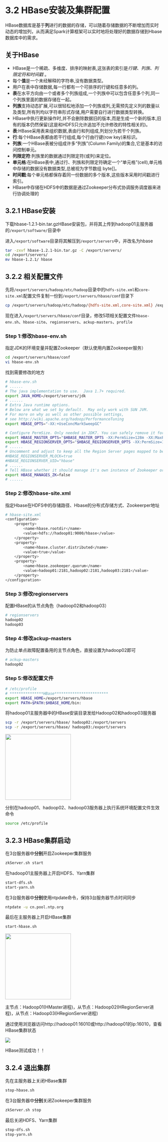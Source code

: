 # 3.2 HBase安装及集群配置
HBase数据库是基于**列**进行的数据的存储，可以随着存储数据的不断增加而实时动态的增加列，从而满足Spark计算框架可以实时地将处理好的数据存储到Hbase数据库中的需求。

## 关于HBase
- HBase是一个稀疏、多维度、排序的映射表,这张表的索引是*行键、列族、列限定符和时间戳* 。
- 每个**值**是一个未经解释的字符串,没有数据类型。
- 用户在表中存储数据,每一行都有一个可排序的行键和任意多的列。
- **表**在水平方向由一个或者多个列族组成,一个列族中可以包含任意多个列,同一个列族里面的数据存储在一起。
- **列族**支持动态扩展,可以很轻松地添加一个列族或列,无需预先定义列的数量以及类型,所有列均以字符串形式存储,用户需要自行进行数据类型转换。
- HBase中执行更新操作时,并不会删除数据旧的版本,而是生成一个新的版本,旧有的版本仍然保留(这是和HDFS只允许追加不允许修改的特性相关的)。
- **表**:HBase采用表来组织数据,表由行和列组成,列划分为若干个列族。
- **行**:每个HBase表都由若干行组成,每个行由行键(row key)来标识。
- **列族**:一个HBase表被分组成许多“列族”(Column Family)的集合,它是基本的访问控制单元。
- **列限定符**:列族里的数据通过列限定符(或列)来定位。
- **单元格**:在HBase表中,通过行、列族和列限定符确定一个“单元格”(cell),单元格中存储的数据没有数据类型,总被视为字节数组 byte[]。
- **时间戳**:每个单元格都保存着同一份数据的多个版本,这些版本采用时间戳进行索引。
- HBase中存储在HDFS中的数据是通过Zookeeper分布式协调服务调度器来进行协调处理的

## 3.2.1 HBase安装
下载hbase-1.2.1-bin.tar.gzHBase安装包，并将其上传到hadoop01主服务器的`/export/software/`目录中

进入`/export/software`目录将其解压到`/export/servers`中，并改名为hbase

```bash
tar -zxvf hbase-1.2.1-bin.tar.gz -C /export/servers/
cd /export/servers/
mv hbase-1.2.1/ hbase
```

## 3.2.2 相关配置文件
先将`/export/servers/hadoop/etc/hadoop`目录中的`hdfs-site.xml`和`core-site.xml`配置文件复制一份到`/export/servers/hbase/conf`目录下

```bash
cp /export/servers/hadoop/etc/hadoop/{hdfs-site.xml,core-site.xml} /export/servers/hbase/conf
```

现在进入`/export/servers/hbase/conf`目录，修改5项相关配置文件`hbase-env.sh`、`hbase-site`、`regionservers`、`ackup-masters`、`profile`

### Step 1:修改hbase-env.sh
指定JDK的环境变量并配置Zookeeper（默认使用内置Zookeeper服务）

```bash
cd /export/servers/hbase/conf
vi hbase-env.sh
```

找到需要修改的地方

```bash
# hbase-env.sh
# ......
# The java implementation to use.  Java 1.7+ required.
export JAVA_HOME=/export/servers/jdk
# ......
# Extra Java runtime options.
# Below are what we set by default.  May only work with SUN JVM.
# For more on why as well as other possible settings,
# see http://wiki.apache.org/hadoop/PerformanceTuning
export HBASE_OPTS="-XX:+UseConcMarkSweepGC"

# Configure PermSize. Only needed in JDK7. You can safely remove it for JDK8+
export HBASE_MASTER_OPTS="$HBASE_MASTER_OPTS -XX:PermSize=128m -XX:MaxPermSize=128m"
export HBASE_REGIONSERVER_OPTS="$HBASE_REGIONSERVER_OPTS -XX:PermSize=128m -XX:MaxPermSize=128m"
# ......
# Uncomment and adjust to keep all the Region Server pages mapped to be memory resident
#HBASE_REGIONSERVER_MLOCK=true
#HBASE_REGIONSERVER_UID="hbase"
# ......
# Tell HBase whether it should manage it's own instance of Zookeeper or not.
export HBASE_MANAGES_ZK=false
# ......
```

### Step 2:修改hbase-site.xml
指定Hbase在HDFS中的存储路径、Hbase的分布式存储方式、Zookeerper地址

```bash
# hbase-site.xml
<configuration>
	<property>
		<name>hbase.rootdir</name>
		<value>hdfs://hadoop01:9000/hbase</value>
	</property>
	<property>
		<name>hbase.cluster.distributed</name>
		<value>true</value>
	</property>
	<property>
		<name>hbase.zookeeper.quorum</name>
		<value>hadoop01:2181,hadoop02:2181,hadoop03:2181</value>
	</property>
</configuration>
```

### Step 3:修改regionservers
配置HBase的从节点角色（hadoop02和hadoop03）

```bash
# regionservers
hadoop02
hadoop03
```

### Step 4:修改ackup-masters
为防止单点故障配置备用的主节点角色，直接设置为hadoop02即可

```bash
# ackup-masters
hadoop02
```

### Step 5:修改配置文件

```bash
# /etc/profile
# ***************HBase************************
export HBASE_HOME=/export/servers/hbase
export PATH=$PATH:$HBASE_HOME/bin:
```

将hadoop01主服务器中的HBase安装目录发给Hadoop02和hadoop03服务器

```bash
scp -r /export/servers/hbase/ hadoop02:/export/servers
scp -r /export/servers/hbase/ hadoop03:/export/servers
```

<img src="figures/3.2.1.png" width="210px">

分别在hadoop01、hadoop02、hadoop03服务器上执行系统环境配置文件生效命令

```bash
source /etc/profile
```

## 3.2.3 HBase集群启动
在3台服务器中**分别**开启Zookeeper集群服务

```bash
zkServer.sh start
```

在hadoop01主服务器上开启HDFS、Yarn集群

```bash
start-dfs.sh
start-yarn.sh
```

在3台服务器中**分别**使用ntpdate命令，保持3台服务器节点时间同步

```bash
ntpdate -u cn.pool.ntp.org
```

最后在主服务器上开启HBase集群

```bash
start-hbase.sh
```

<img src="figures/3.2.3.png" width="210px">

主节点：Hadoop01(HMaster进程)，从节点：Hadoop02(HRegionServer进程)，从节点：Hadoop03(HRegionServer进程)

通过使用浏览器访问http://hadoop01:16010或http://hadoop01的ip:16010，查看HBase集群状态

<img src="figures/3.2.3-2.png">

HBase测试成功！！

## 3.2.4 退出集群
先在主服务器上关闭HBase集群

```bash
stop-hbase.sh
```

在3台服务器中**分别**关闭Zookeeper集群服务

```bash
zkServer.sh stop 
```

最后关闭HDFS、Yarn集群

```bash
stop-dfs.sh                    
stop-yarn.sh
```
